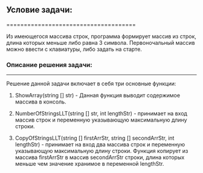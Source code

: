 ## Условие задачи: ##
=====================================

Из имеющегося массива строк, программа формирует массив из строк, длина которых меньше либо равна 3 символа. Первоночальный массив можно ввести с клавиатуры, либо задать на старте.

### Описание решения задачи: ###
----------------------------------------
Решение данной задачи включает в себя три основные функции:
1. ShowArray(string [] str) - 
Данная функция выводит содержимое массива в консоль.

2. NumberOfStringsLLT(string [] str, int lengthStr) - принимает на вход массив строк и переменную указывающую максимальную длину строки. 

3. CopyOfStringsLLT(string [] firstArrStr, string [] secondArrStr, int lengthStr) - принимает на вход два массива строк и переменную указывающую максимальную длину строки. Функция копирует из массива firstArrStr в массив secondArrStr строки, длина которых меньше чем значение хранимое в переменной lengthStr. 
